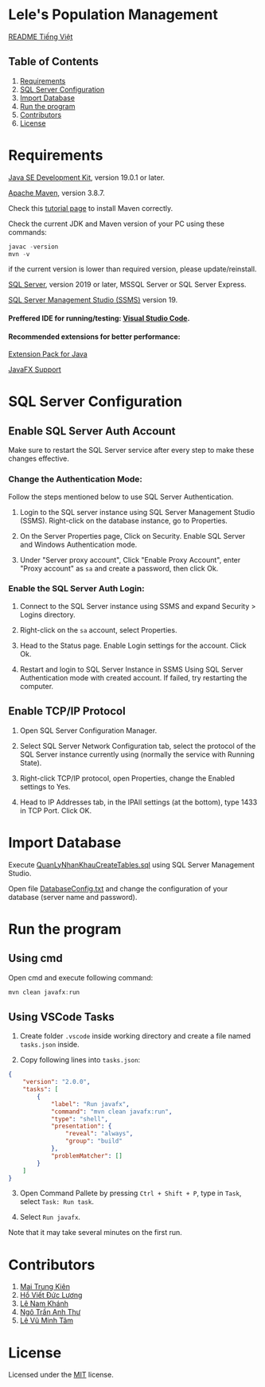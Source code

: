# Lele's Population Management

[README Tiếng Việt](assets/README.md)

## Table of Contents

1. [Requirements](#requirements)
2. [SQL Server Configuration](#sql-server-configuration)
3. [Import Database](#import-database)
4. [Run the program](#run-the-program)
5. [Contributors](#contributors)
6. [License](#license)

# Requirements

[Java SE Development Kit](https://www.oracle.com/java/technologies/downloads/#jdk19-windows), version 19.0.1 or later.

[Apache Maven](https://maven.apache.org/download.cgi), version 3.8.7.

Check this [tutorial page](https://www.tutorialspoint.com/maven/maven_environment_setup.htm) to install Maven correctly.

Check the current JDK and Maven version of your PC using these commands:

```ps1
javac -version
mvn -v
```

if the current version is lower than required version, please update/reinstall.

[SQL Server](https://www.microsoft.com/en-us/sql-server/sql-server-downloads), version 2019 or later, MSSQL Server or SQL Server Express.

[SQL Server Management Studio (SSMS)](https://learn.microsoft.com/en-us/sql/ssms/download-sql-server-management-studio-ssms?view=sql-server-ver16) version 19.

#### Preffered IDE for running/testing: [Visual Studio Code](https://code.visualstudio.com/).

#### Recommended extensions for better performance:

[Extension Pack for Java](https://marketplace.visualstudio.com/items?itemName=vscjava.vscode-java-pack)

[JavaFX Support](https://marketplace.visualstudio.com/items?itemName=shrey150.javafx-support)

# SQL Server Configuration

## Enable SQL Server Auth Account

Make sure to restart the SQL Server service after every step to make these changes effective.

### Change the Authentication Mode:

Follow the steps mentioned below to use SQL Server Authentication.

1. Login to the SQL server instance using SQL Server Management Studio (SSMS). Right-click on the database instance, go to Properties.

2. On the Server Properties page, Click on Security. Enable SQL Server and Windows Authentication mode.

3. Under "Server proxy account", Click "Enable Proxy Account", enter "Proxy account" as `sa` and create a password, then click Ok.

### Enable the SQL Server Auth Login:

1. Connect to the SQL Server instance using SSMS and expand Security > Logins directory.

2. Right-click on the `sa` account, select Properties.

3. Head to the Status page. Enable Login settings for the account. Click Ok.

4. Restart and login to SQL Server Instance in SSMS Using SQL Server Authentication mode with created account. If failed, try restarting the computer.

## Enable TCP/IP Protocol

1. Open SQL Server Configuration Manager.

2. Select SQL Server Network Configuration tab, select the protocol of the SQL Server instance currently using (normally the service with Running State).

3. Right-click TCP/IP protocol, open Properties, change the Enabled settings to Yes.

4. Head to IP Addresses tab, in the IPAll settings (at the bottom), type 1433 in TCP Port. Click OK.

# Import Database

Execute [QuanLyNhanKhauCreateTables.sql](QuanLyNhanKhauCreateTables.sql) using SQL Server Management Studio.

Open file [DatabaseConfig.txt](DatabaseConfig.txt) and change the configuration of your database (server name and password).

# Run the program

## Using cmd

Open cmd and execute following command:

```ps1
mvn clean javafx:run
```

## Using VSCode Tasks

1. Create folder <code>.vscode</code> inside working directory and create a file named <code>tasks.json</code> inside.

2. Copy following lines into <code>tasks.json</code>:

```json
{
	"version": "2.0.0",
	"tasks": [
		{
			"label": "Run javafx",
			"command": "mvn clean javafx:run",
			"type": "shell",
			"presentation": {
				"reveal": "always",
				"group": "build"
			},
			"problemMatcher": []
		}
	]
}
```

3. Open Command Pallete by pressing `Ctrl + Shift + P`, type in `Task`, select `Task: Run task`.

4. Select `Run javafx`.

Note that it may take several minutes on the first run.

# Contributors

1. [Mai Trung Kiên](https://github.com/Asphode1)
2. [Hồ Viết Đức Lương](https://github.com/LuongHvd)
3. [Lê Nam Khánh](https://github.com/khanhkhanhlele)
4. [Ngô Trần Anh Thư](https://github.com/Chercher16)
5. [Lê Vũ Minh Tâm](https://github.com/levuminhtam2002)

# License

Licensed under the [MIT](LICENSE.md) license.
